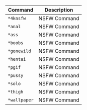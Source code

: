 Command | Description
------------ | -------------
`*4knsfw` | NSFW Command
`*anal` | NSFW Command
`*ass` | NSFW Command
`*boobs` | NSFW Command
`*gonewild` | NSFW Command
`*hentai` | NSFW Command
`*pgif` | NSFW Command
`*pussy` | NSFW Command
`*solo` | NSFW Command
`*thigh` | NSFW Command
`*wallpaper` | NSFW Command
